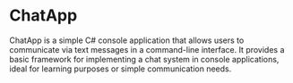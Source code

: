 # ChatApp
ChatApp is a simple C# console application that allows users to communicate via text messages in a command-line interface. It provides a basic framework for implementing a chat system in console applications, ideal for learning purposes or simple communication needs.
